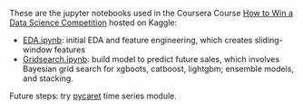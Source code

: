 These are the jupyter notebooks used in the Coursera Course [How to Win a Data Science Competition](https://www.kaggle.com/c/competitive-data-science-predict-future-sales) hosted on Kaggle:

* [EDA.ipynb](EDA.ipynb): initial EDA and feature engineering, which creates sliding-window features
* [Gridsearch.ipynb](Gridsearch.ipynb): build model to predict future sales, which involves Bayesian grid search for xgboots, catboost, lightgbm; ensemble models, and stacking.

Future steps: try [pycaret](https://github.com/pycaret/pycaret) time series module. 